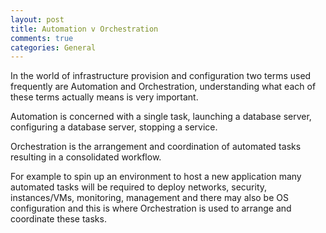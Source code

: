```yaml
---
layout: post
title: Automation v Orchestration
comments: true
categories: General
---
```

In the world of infrastructure provision and configuration two terms used frequently are Automation and Orchestration, understanding what each of these terms actually means is very important.

Automation is concerned with a single task, launching a database server, configuring a database server, stopping a service. 

Orchestration is the arrangement and coordination of automated tasks resulting in a consolidated workflow. 

For example to spin up an environment to host a new application many automated tasks will be required to deploy networks, security, instances/VMs, monitoring, management and there may also be OS configuration and this is where Orchestration is used to arrange and coordinate these tasks.
